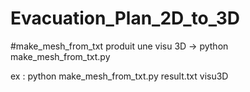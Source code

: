 # Evacuation_Plan_2D_to_3D

#make_mesh_from_txt produit une visu 3D
-> python make_mesh_from_txt.py <fichier entree> <nom sortie>

ex : 
python make_mesh_from_txt.py result.txt visu3D
